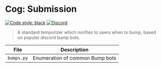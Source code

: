 # Cog: Submission

[![Code style: black](https://img.shields.io/badge/code%20style-black-000000.svg?style=for-the-badge)](https://github.com/psf/black)
[![Discord](https://img.shields.io/discord/719343092963999804?color=%235865F2&label=Server&logo=discord&logoColor=white&style=for-the-badge)](https://discord.gg/CENcTvnarE)

> A standard temporizer which norifies to users when to bump, based on popular discord bump bots.

| File       | Description                     |
| ---------- | ------------------------------- |
| `bumps.py` | Enumeration of common Bump bots |
